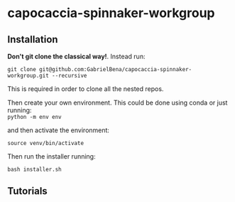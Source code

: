 # capocaccia-spinnaker-workgroup

## Installation
**Don't git clone the classical way!**. Instead run:  
```
git clone git@github.com:GabrielBena/capocaccia-spinnaker-workgroup.git --recursive
```  
This is required in order to clone all the nested repos.

Then create your own environment. This could be done using conda or just running:    
`python -m env env`

and then activate the environment:  
```
source venv/bin/activate
```

Then run the installer running:
```
bash installer.sh
```

## Tutorials

